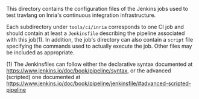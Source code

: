 This directory contains the configuration files of the Jenkins jobs
used to test travlang on Inria's continuous integration infrastructure.

Each subdirectory under `tools/ci/inria` corresponds to one CI job
and should contain at least a `Jenkinsfile` describing the pipeline
associated with this job(1). In addition, the job's directory can also
contain a `script` file specifying the commands used to actually execute
the job. Other files may be included as appropriate.

(1) The Jenkinsfiles can follow either the declarative syntax documented
at https://www.jenkins.io/doc/book/pipeline/syntax, or the advanced
(scripted) one documented at
https://www.jenkins.io/doc/book/pipeline/jenkinsfile/#advanced-scripted-pipeline
